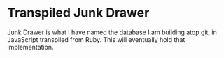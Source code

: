 # Transpiled Junk Drawer

Junk Drawer is what I have named the database I am building atop git, in JavaScript transpiled from Ruby.
This will eventually hold that implementation.
